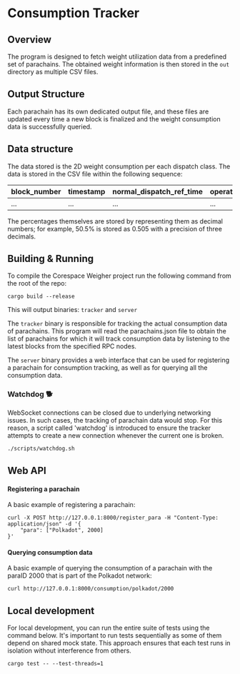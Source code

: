 # Consumption Tracker

## Overview

The program is designed to fetch weight utilization data from a predefined set
of parachains. The obtained weight information is then stored in the `out`
directory as multiple CSV files.

## Output Structure

Each parachain has its own dedicated output file, and these files are updated
every time a new block is finalized and the weight consumption data is
successfully queried.

## Data structure

The data stored is the 2D weight consumption per each dispatch class.
The data is stored in the CSV file within the following sequence:

| block_number | timestamp             | normal_dispatch_ref_time | operational_dispatch_ref_time | mandatory_dispatch_ref_time | normal_proof_size | operational_proof_size | mandatory_proof_size |
|--------------|-----------------------|---------------------------|-------------------------------|-----------------------------|-------------------|-------------------------|-----------------------|
| ...          | ...                   | ...                       | ...                           | ...                         | ...               | ...                     | ...                   |

The percentages themselves are stored by representing them as decimal numbers; 
for example, 50.5% is stored as 0.505 with a precision of three decimals.

## Building & Running

To compile the Corespace Weigher project run the following command from the root of the repo:
```
cargo build --release
```

This will output binaries: `tracker` and `server`

The `tracker` binary is responsible for tracking the actual consumption data of parachains. This program will read the parachains.json file to obtain the list of parachains for which it will track consumption data by listening to the latest blocks from the specified RPC nodes.

The `server` binary provides a web interface that can be used for registering a parachain for consumption tracking, as well as for querying all the consumption data.

### Watchdog 🐕

WebSocket connections can be closed due to underlying networking issues. In such cases, the tracking of parachain data would stop. For this reason, a script called 'watchdog' is introduced to ensure the tracker attempts to create a new connection whenever the current one is broken.

```sh
./scripts/watchdog.sh
```

## Web API

#### Registering a parachain

A basic example of registering a parachain:

```
curl -X POST http://127.0.0.1:8000/register_para -H "Content-Type: application/json" -d '{
    "para": ["Polkadot", 2000]                                                 
}'
```

#### Querying consumption data

A basic example of querying the consumption of a parachain with the paraID 2000 that is part of the Polkadot network:

```
curl http://127.0.0.1:8000/consumption/polkadot/2000
```

## Local development

For local development, you can run the entire suite of tests using the command below. It's important to run tests sequentially as some of them depend on shared mock state. This approach ensures that each test runs in isolation without interference from others.
```
cargo test -- --test-threads=1
```
